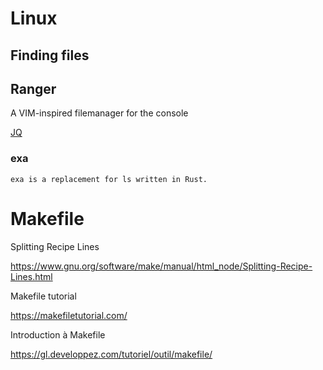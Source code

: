 # Linux

<!-- <div class="mdc-card"> -->
<!--   <div class="mdc-card__primary-action" tabindex="0"> -->
<!--   </div> -->

<!--   qsdsqsdqsd -->
<!-- </div> -->

## Finding files 

## Ranger <badge-stars repo='ranger/ranger'></badge-stars> <badge-doc href="https://ranger.github.io"></badge-doc>

  A VIM-inspired filemanager for the console
  <!-- ![Cheatsheet](https://ranger.github.io/cheatsheet.png) -->

[JQ](https://stedolan.github.io/jq/manual/)

### exa <badge-stars repo='ogham/exa'></badge-stars> <badge-doc href="https://the.exa.website/"></badge-doc> 

    exa is a replacement for ls written in Rust.

# Makefile

Splitting Recipe Lines

https://www.gnu.org/software/make/manual/html_node/Splitting-Recipe-Lines.html

Makefile tutorial

https://makefiletutorial.com/


Introduction à Makefile 

https://gl.developpez.com/tutoriel/outil/makefile/
